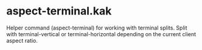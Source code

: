 # aspect-terminal.kak

Helper command (aspect-terminal) for working with terminal splits.
Split with terminal-vertical or terminal-horizontal depending on the current client aspect ratio.
